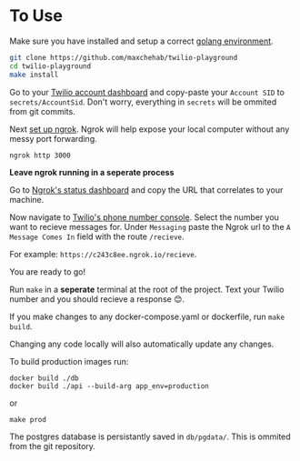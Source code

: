 # To Use

Make sure you have installed and setup a correct [golang environment](https://golang.org/doc/install).

```bash
git clone https://github.com/maxchehab/twilio-playground
cd twilio-playground
make install
```

Go to your [Twilio account dashboard](https://www.twilio.com/console) and copy-paste your `Account SID` to `secrets/AccountSid`. Don't worry, everything in `secrets` will be ommited from git commits.

Next [set up ngrok](https://dashboard.ngrok.com/get-started). Ngrok will help expose your local computer without any messy port forwarding.

```bash
ngrok http 3000
```

**Leave ngrok running in a seperate process**

Go to [Ngrok's status dashboard](https://dashboard.ngrok.com/status) and copy the URL that correlates to your machine.

Now navigate to [Twilio's phone number console](https://www.twilio.com/console/phone-numbers). Select the number you want to recieve messages for. Under `Messaging` paste the Ngrok url to the `A Message Comes In` field with the route `/recieve`.

For example: `https://c243c8ee.ngrok.io/recieve`.

You are ready to go!

Run `make` in a **seperate** terminal at the root of the project.
Text your Twilio number and you should recieve a response 😊.

If you make changes to any docker-compose.yaml or dockerfile, run `make build`.

Changing any code locally will also automatically update any changes.

To build production images run:

```
docker build ./db
docker build ./api --build-arg app_env=production
```

or

```
make prod
```

The postgres database is persistantly saved in `db/pgdata/`. This is ommited from the git repository.
